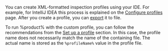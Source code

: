 [//]: # (title: Custom XML profiles)

You can create XML-formatted inspection profiles using your IDE. For example, for IntelliJ IDEA this process is explained
on the [Configure profiles](https://www.jetbrains.com/help/idea/customizing-profiles.html) page.  After you create a 
profile, you can [export](https://www.jetbrains.com/help/idea/customizing-profiles.html#export-and-import-a-profile) it 
to file.

To run %product% with the custom profile, you can follow the recommendations from the 
[Set up a profile](inspection-profiles.md#Set+up+a+profile) section. In this case, the profile name does not necessarily 
match the name of the containing file. The actual name is stored as the `%profileName%` value in the profile file.

